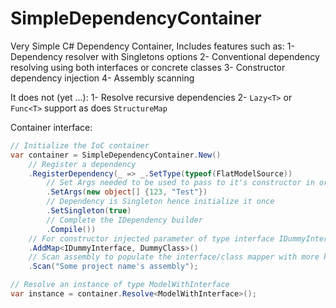 # SimpleDependencyContainer

Very Simple C# Dependency Container, Includes features such as:
1- Dependency resolver with Singletons options
2- Conventional dependency resolving using both interfaces or concrete classes
3- Constructor dependency injection
4- Assembly scanning

It does not (yet ...):
1- Resolve recursive dependencies
2- `Lazy<T>` or `Func<T>` support as does `StructureMap`

Container interface:

```csharp
// Initialize the IoC container
var container = SimpleDependencyContainer.New()
    // Register a dependency
    .RegisterDependency(_ => _.SetType(typeof(FlatModelSource))
        // Set Args needed to be used to pass to it's constructor in order to initialize
        .SetArgs(new object[] {123, "Test"})
        // Dependency is Singleton hence initialize it once
        .SetSingleton(true)
        // Complete the IDependency builder
        .Compile())
    // For constructor injected parameter of type interface IDummyInterface use concrete class DummyClass
    .AddMap<IDummyInterface, DummyClass>()
    // Scan assembly to populate the interface/class mapper with more key/values
    .Scan("Some project name's assembly");

// Resolve an instance of type ModelWithInterface
var instance = container.Resolve<ModelWithInterface>();
```
